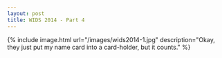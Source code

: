 ```yaml
---
layout: post
title: WIDS 2014 - Part 4
---
```



{% include 	image.html url="/images/wids2014-1.jpg" description="Okay, they just put my name card into a card-holder, but it counts." %}

